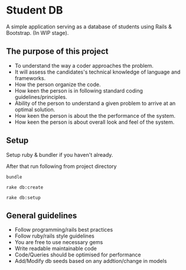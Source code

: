 # Student DB

A simple application serving as a database of students using Rails & Bootstrap. (In WIP stage).

## The purpose of this project

- To understand the way a coder approaches the problem. 
- It will assess the candidates's technical knowledge of language and frameworks.
- How the person organize the code.
- How keen the person is in following standard coding guidelines/principles.
- Ability of the person to understand a given problem to arrive at an optimal solution. 
- How keen the person is about the the performance of the system. 
- How keen the person is about overall look and feel of the system.

## Setup

 Setup ruby & bundler if you haven't already. 
 
 After that run following from project directory

`bundle`

`rake db:create`

`rake db:setup`

## General guidelines

* Follow programming/rails best practices
* Follow ruby/rails style guidelines
* You are free to use necessary gems
* Write readable maintainable code
* Code/Queries should be optimised for performance
* Add/Modify db seeds based on any addtion/change in models

